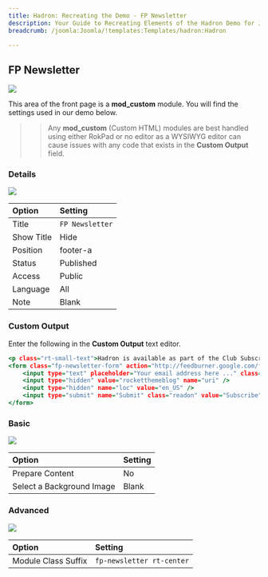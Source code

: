 ```yaml
---
title: Hadron: Recreating the Demo - FP Newsletter
description: Your Guide to Recreating Elements of the Hadron Demo for Joomla
breadcrumb: /joomla:Joomla/!templates:Templates/hadron:Hadron

---
```


FP Newsletter
-----

![][demo]

This area of the front page is a **mod_custom** module. You will find the settings used in our demo below.

>> Any **mod_custom** (Custom HTML) modules are best handled using either RokPad or no editor as a WYSIWYG editor can cause issues with any code that exists in the **Custom Output** field.

### Details

![][demo2]

| Option     | Setting         |  
| :--------- | :-------------- |  
| Title      | `FP Newsletter` |  
| Show Title | Hide            |  
| Position   | footer-a        |  
| Status     | Published       |  
| Access     | Public          |  
| Language   | All             |  
| Note       | Blank           |  

### Custom Output

Enter the following in the **Custom Output** text editor.

~~~ .html
<p class="rt-small-text">Hadron is available as part of the Club Subscription</p>
<form class="fp-newsletter-form" action="http://feedburner.google.com/fb/a/mailverify" method="post" target="popupwindow" onsubmit="window.open('http://feedburner.google.com/fb/a/mailverify?uri=rocketthemeblog', 'popupwindow', 'scrollbars=yes,width=550,height=520');return true">
    <input type="text" placeholder="Your email address here ..." class="inputbox" name="email">
    <input type="hidden" value="rocketthemeblog" name="uri" />
    <input type="hidden" name="loc" value="en_US" />
    <input type="submit" name="Submit" class="readon" value="Subscribe" />
</form>
~~~

### Basic

![][demo3]

| Option                    | Setting |  
| :------------------------ | :------ |  
| Prepare Content           | No      |  
| Select a Background Image | Blank   |

### Advanced

![][demo4]

| Option              | Setting                    |  
| :------------------ | :------------------------- |  
| Module Class Suffix | `fp-newsletter rt-center`  |  

[demo]: assets/demo_8.jpeg
[demo2]: assets/newsletter_1.jpeg
[demo3]: assets/newsletter_2.jpeg
[demo4]: assets/newsletter_3.jpeg